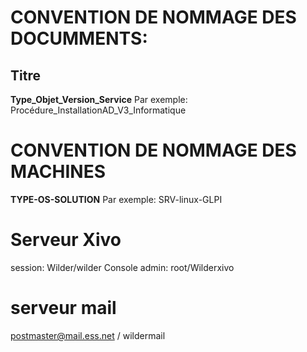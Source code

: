# CONVENTION DE NOMMAGE DES DOCUMMENTS:
## Titre

**Type_Objet_Version_Service**
Par exemple: Procédure_InstallationAD_V3_Informatique

# CONVENTION DE NOMMAGE DES MACHINES

**TYPE-OS-SOLUTION**
Par exemple: SRV-linux-GLPI

# Serveur Xivo

session: Wilder/wilder
Console admin: root/Wilderxivo

# serveur mail

postmaster@mail.ess.net / wildermail

